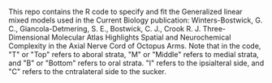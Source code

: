 This repo contains the R code to specify and fit the Generalized linear mixed models used in the Current Biology publication: Winters-Bostwick, G. C., Giancola-Detmering, S. E., Bostwick, C. J., Crook R. J. Three-Dimensional Molecular Atlas Highlights Spatial and Neurochemical Complexity in the Axial Nerve Cord of Octopus Arms. 
Note that in the code, "T" or "Top" refers to  aboral strata, "M" or "Middle" refers to medial strata, and "B" or "Bottom" refers to oral strata. "I" refers to the ipsialteral side, and "C" refers to the cntralateral side to the sucker.
